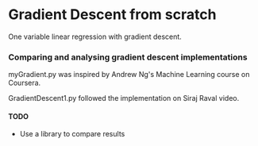 # Gradient Descent from scratch

One variable linear regression with gradient descent.

### Comparing and analysing gradient descent implementations

myGradient.py was inspired by Andrew Ng's Machine Learning course on Coursera.

GradientDescent1.py followed the implementation on Siraj Raval video.

#### TODO
- Use a library to compare results
